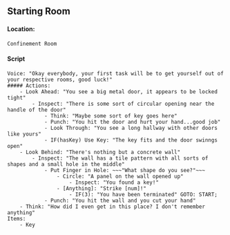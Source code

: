 ## Starting Room
#### Location: 
    Confinement Room
#### Script
    Voice: "Okay everybody, your first task will be to get yourself out of your respective rooms, good luck!"
    ##### Actions:
        - Look Ahead: "You see a big metal door, it appears to be locked tight"
            - Inspect: "There is some sort of circular opening near the handle of the door"
                - Think: "Maybe some sort of key goes here"
                - Punch: "You hit the door and hurt your hand...good job"
                - Look Through: "You see a long hallway with other doors like yours"
                - IF(hasKey) Use Key: "The key fits and the door swinngs open"
        - Look Behind: "There's nothing but a concrete wall"
            - Inspect: "The wall has a tile pattern with all sorts of shapes and a small hole in the middle"
                - Put Finger in Hole: ~~~"What shape do you see?"~~~
                    - Circle: "A panel on the wall opened up"
                        - Inspect: "You found a key!"
                    - [Anything]: "Strike [num]!"
                        - IF(3): "You have been terminated" GOTO: START;
                - Punch: "You hit the wall and you cut your hand"
        - Think: "How did I even get in this place? I don't remember anything"
    Items:
        - Key